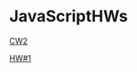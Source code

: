 # JavaScriptHWs

<a href="https://merveyavuz.github.io/JavaScriptHWs/Array%20Demo.html" rel="nofollow">CW2</a>

<a href="https://merveyavuz.github.io/JavaScriptHWs/HW#1.html" rel="nofollow">HW#1</a>

